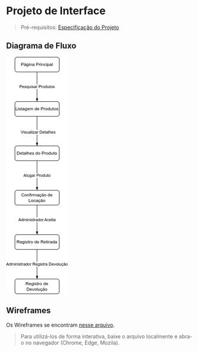 # Projeto de Interface

> Pré-requisitos: [Especificação do Projeto](02-especificacao-do-projeto.md)

## Diagrama de Fluxo

![Diagrama de fluxo](diagrams/02-diagrama-de-fluxo.png)

## Wireframes

Os Wireframes se encontram [nesse arquivo](img/wireframes-interativos.pdf).

> Para utilizá-los de forma interativa, baixe o arquivo localmente e abra-o no navegador (Chrome, Edge, Mozila).
